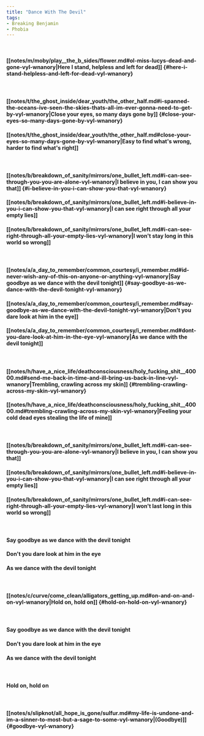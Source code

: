 ```yaml
---
title: "Dance With The Devil"
tags:
- Breaking Benjamin
- Phobia
---
```

&nbsp;
#### [[notes/m/moby/play__the_b_sides/flower.md#ol-miss-lucys-dead-and-gone-vyl-wnanory|Here I stand, helpless and left for dead]] {#here-i-stand-helpless-and-left-for-dead-vyl-wnanory}
&nbsp;
#### [[notes/t/the_ghost_inside/dear_youth/the_other_half.md#i-spanned-the-oceans-ive-seen-the-skies-thats-all-im-ever-gonna-need-to-get-by-vyl-wnanory|Close your eyes, so many days gone by]] {#close-your-eyes-so-many-days-gone-by-vyl-wnanory}
#### [[notes/t/the_ghost_inside/dear_youth/the_other_half.md#close-your-eyes-so-many-days-gone-by-vyl-wnanory|Easy to find what's wrong, harder to find what's right]]
&nbsp;
#### [[notes/b/breakdown_of_sanity/mirrors/one_bullet_left.md#i-can-see-through-you-you-are-alone-vyl-wnanory|I believe in you, I can show you that]] {#i-believe-in-you-i-can-show-you-that-vyl-wnanory}
#### [[notes/b/breakdown_of_sanity/mirrors/one_bullet_left.md#i-believe-in-you-i-can-show-you-that-vyl-wnanory|I can see right through all your empty lies]]
#### [[notes/b/breakdown_of_sanity/mirrors/one_bullet_left.md#i-can-see-right-through-all-your-empty-lies-vyl-wnanory|I won't stay long in this world so wrong]]
&nbsp;
#### [[notes/a/a_day_to_remember/common_courtesy/i_remember.md#id-never-wish-any-of-this-on-anyone-or-anything-vyl-wnanory|Say goodbye as we dance with the devil tonight]] {#say-goodbye-as-we-dance-with-the-devil-tonight-vyl-wnanory}
#### [[notes/a/a_day_to_remember/common_courtesy/i_remember.md#say-goodbye-as-we-dance-with-the-devil-tonight-vyl-wnanory|Don't you dare look at him in the eye]]
#### [[notes/a/a_day_to_remember/common_courtesy/i_remember.md#dont-you-dare-look-at-him-in-the-eye-vyl-wnanory|As we dance with the devil tonight]]
&nbsp;
#### [[notes/h/have_a_nice_life/deathconsciousness/holy_fucking_shit__40000.md#send-me-back-in-time-and-ill-bring-us-back-in-line-vyl-wnanory|Trembling, crawling across my skin]] {#trembling-crawling-across-my-skin-vyl-wnanory}
#### [[notes/h/have_a_nice_life/deathconsciousness/holy_fucking_shit__40000.md#trembling-crawling-across-my-skin-vyl-wnanory|Feeling your cold dead eyes stealing the life of mine]]
&nbsp;
#### [[notes/b/breakdown_of_sanity/mirrors/one_bullet_left.md#i-can-see-through-you-you-are-alone-vyl-wnanory|I believe in you, I can show you that]]
#### [[notes/b/breakdown_of_sanity/mirrors/one_bullet_left.md#i-believe-in-you-i-can-show-you-that-vyl-wnanory|I can see right through all your empty lies]]
#### [[notes/b/breakdown_of_sanity/mirrors/one_bullet_left.md#i-can-see-right-through-all-your-empty-lies-vyl-wnanory|I won't last long in this world so wrong]]
&nbsp;
#### Say goodbye as we dance with the devil tonight
#### Don't you dare look at him in the eye
#### As we dance with the devil tonight
&nbsp;
#### [[notes/c/curve/come_clean/alligators_getting_up.md#on-and-on-and-on-vyl-wnanory|Hold on, hold on]] {#hold-on-hold-on-vyl-wnanory}
&nbsp;
#### Say goodbye as we dance with the devil tonight
#### Don't you dare look at him in the eye
#### As we dance with the devil tonight
&nbsp;
#### Hold on, hold on
&nbsp;
#### [[notes/s/slipknot/all_hope_is_gone/sulfur.md#my-life-is-undone-and-im-a-sinner-to-most-but-a-sage-to-some-vyl-wnanory|(Goodbye)]] {#goodbye-vyl-wnanory}

